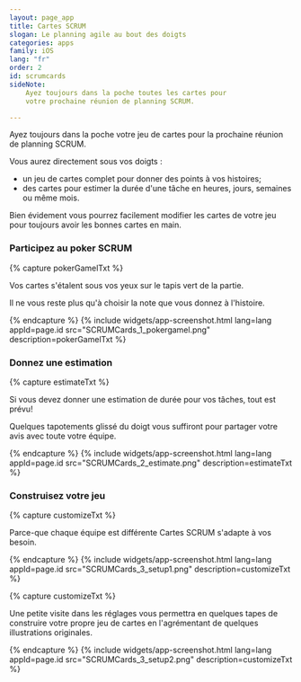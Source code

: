 ```yaml
---
layout: page_app
title: Cartes SCRUM
slogan: Le planning agile au bout des doigts
categories: apps
family: iOS
lang: "fr"
order: 2
id: scrumcards
sideNote:
    Ayez toujours dans la poche toutes les cartes pour 
    votre prochaine réunion de planning SCRUM.

---
```


Ayez toujours dans la poche votre jeu de cartes pour la prochaine réunion de planning SCRUM.

Vous aurez directement sous vos doigts :

- un jeu de cartes complet pour donner des points à vos histoires;
- des cartes pour estimer la durée d'une tâche en heures, jours, semaines ou même mois.

Bien évidement vous pourrez facilement modifier les cartes de votre jeu pour toujours avoir les bonnes cartes en main.

### Participez au poker SCRUM

{% capture pokerGamelTxt %}

Vos cartes s'étalent sous vos yeux sur le tapis vert de la partie.

Il ne vous reste plus qu'à choisir la note que vous donnez à l'histoire.

{% endcapture %}
{% include widgets/app-screenshot.html 
        lang=lang 
        appId=page.id 
        src="SCRUMCards_1_pokergamel.png"
        description=pokerGamelTxt %}

### Donnez une estimation

{% capture estimateTxt %}

Si vous devez donner une estimation de durée pour vos tâches, tout est prévu!

Quelques tapotements glissé du doigt vous suffiront pour partager votre avis avec toute votre équipe.

{% endcapture %}
{% include widgets/app-screenshot.html 
        lang=lang 
        appId=page.id 
        src="SCRUMCards_2_estimate.png"
        description=estimateTxt %}


### Construisez votre jeu

{% capture customizeTxt %}

Parce-que chaque équipe est différente Cartes SCRUM s'adapte à vos besoin. 

{% endcapture %}
{% include widgets/app-screenshot.html 
        lang=lang 
        appId=page.id 
        src="SCRUMCards_3_setup1.png"
        description=customizeTxt %}


{% capture customizeTxt %}

Une petite visite dans les réglages vous permettra en quelques tapes 
de construire votre propre jeu de cartes en l'agrémentant de quelques 
illustrations originales.

{% endcapture %}
{% include widgets/app-screenshot.html 
        lang=lang 
        appId=page.id 
        src="SCRUMCards_3_setup2.png"
        description=customizeTxt %}

